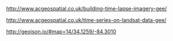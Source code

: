 http://www.acgeospatial.co.uk/building-time-lapse-imagery-gee/

http://www.acgeospatial.co.uk/time-series-on-landsat-data-gee/

http://geojson.io/#map=14/34.1259/-84.3010


